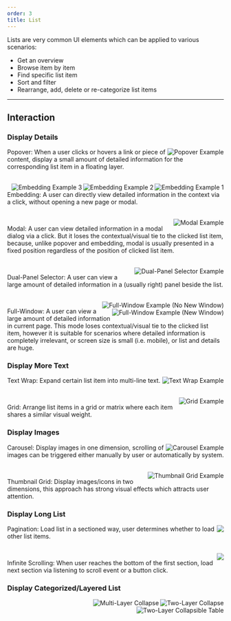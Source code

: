 ```yaml
---
order: 3
title: List
---
```


Lists are very common UI elements which can be applied to various scenarios:

- Get an overview
- Browse item by item
- Find specific list item
- Sort and filter
- Rearrange, add, delete or re-categorize list items

---

## Interaction

### Display Details

<img class="preview-img" align="right" alt="Popover Example" description="When triggered by click, symmetry between activated and disabled states should be maintained, in other words, popover should be closed where it was opened. When triggered by hover, activate the popover 0.5 second after a mouse-enter event, and close the popover immediately after a mouse-leave event." src="https://os.alipayobjects.com/rmsportal/GmpRYixxnePBPPW.png">

Popover: When a user clicks or hovers a link or piece of content, display a small amount of detailed information for the corresponding list item in a floating layer.

<br />

<img class="preview-img" align="right" alt="Embedding Example 1" src="https://os.alipayobjects.com/rmsportal/WIoplWDRZspuuhD.png">

<img class="preview-img" align="right" alt="Embedding Example 2" src="https://os.alipayobjects.com/rmsportal/tNAnTEaZtswRknD.png">

<img class="preview-img" align="right" alt="Embedding Example 3" src="https://os.alipayobjects.com/rmsportal/MXXjEoLdnBxqcne.png">

Embedding: A user can directly view detailed information in the context via a click, without opening a new page or modal.

<br />

<img class="preview-img" align="right" alt="Modal Example" src="https://os.alipayobjects.com/rmsportal/HeqNyjscGEHyHmt.png">

Modal: A user can view detailed information in a modal dialog via a click. But it loses the contextual/visual tie to the clicked list item, because, unlike popover and embedding, modal is usually presented in a fixed position regardless of the position of clicked list item.

<br />

<img class="preview-img" align="right" alt="Dual-Panel Selector Example" src="https://os.alipayobjects.com/rmsportal/JXWVQXvlPSDlvyk.png">

Dual-Panel Selector: A user can view a large amount of detailed information in a (usually right) panel beside the list.

<br />

<img class="preview-img" align="right" alt="Full-Window Example (No New Window)" src="https://os.alipayobjects.com/rmsportal/YTdIMZLeobNrjmU.png">

<img class="preview-img" align="right" alt="Full-Window Example (New Window)" description="Detailed information of clicked list item would replace the list area, user can go back to the list via breadcrumb, button or browser Back button." src="https://os.alipayobjects.com/rmsportal/uAeEOeoCAeTHgsQ.png">


Full-Window: A user can view a large amount of detailed information in current page. This mode loses contextual/visual tie to the clicked list item, however it is suitable for scenarios where detailed information is completely irrelevant, or screen size is small (i.e. mobile), or list and details are huge.

### Display More Text

<img class="preview-img" align="right" alt="Text Wrap Example" src="https://os.alipayobjects.com/rmsportal/wWcixIvqaFXfTHd.png">

Text Wrap: Expand certain list item into multi-line text.

<br />

<img class="preview-img no-padding" align="right" alt="Grid Example" src="https://os.alipayobjects.com/rmsportal/VDhwGyyblTSJpeV.png">

Grid: Arrange list items in a grid or matrix where each item shares a similar visual weight.

### Display Images

<img class="preview-img no-padding" align="right" alt="Carousel Example" src="https://os.alipayobjects.com/rmsportal/hKtAKuDfyfDpPrL.png">

Carousel: Display images in one dimension, scrolling of images can be triggered either manually by user or automatically by system.

<br />

<img class="preview-img no-padding" align="right" alt="Thumbnail Grid Example" src="https://os.alipayobjects.com/rmsportal/LAnBHEYiqWSfQAS.png">

Thumbnail Grid: Display images/icons in two dimensions, this approach has strong visual effects which attracts user attention.

### Display Long List

<img class="preview-img" align="right" description="Pagination is a good choice if performance is a main concern." src="https://os.alipayobjects.com/rmsportal/aZwrmpnaIEoxiXJ.png">

Pagination: Load list in a sectioned way, user determines whether to load other list items.

<br />

<img class="preview-img" align="right" description="Pagination can make things clunky when there is intensive operation on listed data, especially when there is selection across pages. So infinite scrolling would be a better choice. Infinite scrolling is also suitable for presenting all data for a user (i.e. user's orders) or non-temporary data." src="https://os.alipayobjects.com/rmsportal/afDpGUyoyQZFgks.png">

Infinite Scrolling: When user reaches the bottom of the first section, load next section via listening to scroll event or a button click.

### Display Categorized/Layered List

<img class="preview-img" align="right" alt="Two-Layer Collapse" src="https://os.alipayobjects.com/rmsportal/efRpmejABrXjiwF.png">

<img class="preview-img" align="right" alt="Multi-Layer Collapse" src="https://os.alipayobjects.com/rmsportal/bXwBcaLQPAWTIQV.png">

<img class="preview-img" align="right" alt="Two-Layer Collapsible Table" src="https://os.alipayobjects.com/rmsportal/XaJeuLfHeSSXCJq.png">

<br />
